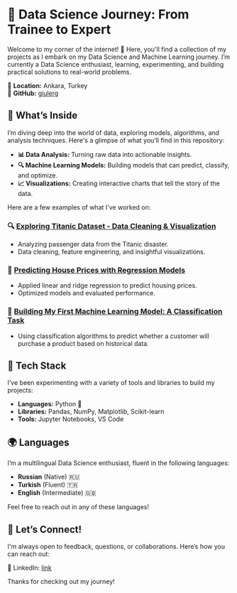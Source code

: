 # 🚀 Data Science Journey: From Trainee to Expert

Welcome to my corner of the internet! 👋 Here, you'll find a collection of my projects as I embark on my Data Science and Machine Learning journey. I’m currently a Data Science enthusiast, learning, experimenting, and building practical solutions to real-world problems. 

📍 **Location:** Ankara, Turkey  
🔗 **GitHub:** [giulerg](https://github.com/giulerg)

## 🎯 What’s Inside

I’m diving deep into the world of data, exploring models, algorithms, and analysis techniques. Here's a glimpse of what you’ll find in this repository:

- **📊 Data Analysis:** Turning raw data into actionable insights.
- **🔍 Machine Learning Models:** Building models that can predict, classify, and optimize.
- **📈 Visualizations:** Creating interactive charts that tell the story of the data.

Here are a few examples of what I've worked on:

### 🔍 [Exploring Titanic Dataset - Data Cleaning & Visualization](https://github.com/giulerg/project1)
- Analyzing passenger data from the Titanic disaster.
- Data cleaning, feature engineering, and insightful visualizations.

### 🚀 [Predicting House Prices with Regression Models](https://github.com/giulerg/project2)
- Applied linear and ridge regression to predict housing prices.
- Optimized models and evaluated performance.

### 🤖 [Building My First Machine Learning Model: A Classification Task](https://github.com/giulerg/project3)
- Using classification algorithms to predict whether a customer will purchase a product based on historical data.

## 🧰 Tech Stack

I’ve been experimenting with a variety of tools and libraries to build my projects:

- **Languages:** Python 🐍
- **Libraries:** Pandas, NumPy, Matplotlib, Scikit-learn
- **Tools:** Jupyter Notebooks, VS Code

## 🌍 Languages

I’m a multilingual Data Science enthusiast, fluent in the following languages:

- **Russian** (Native) 🇷🇺
- **Turkish** (Fluent) 🇹🇷
- **English** (Intermediate) 🇬🇧

Feel free to reach out in any of these languages!

## 💬 Let’s Connect!
I'm always open to feedback, questions, or collaborations. Here’s how you can reach out:

🔗 LinkedIn: [link](https://www.linkedin.com/in/giuler-g/)


Thanks for checking out my journey!

